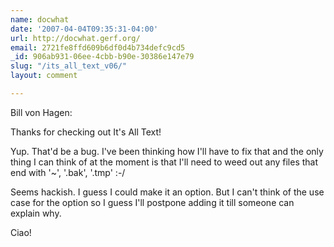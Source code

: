 ```yaml
---
name: docwhat
date: '2007-04-04T09:35:31-04:00'
url: http://docwhat.gerf.org/
email: 2721fe8ffd609b6df0d4b734defc9cd5
_id: 906ab931-06ee-4cbb-b90e-30386e147e79
slug: "/its_all_text_v06/"
layout: comment

---
```


Bill von Hagen:

Thanks for checking out It's All Text!

Yup.  That'd be a bug.  I've been thinking how I'll have to fix that and the only thing I can think of at the moment is that I'll need to weed out any files that end with '~', '.bak', '.tmp' :-/

Seems hackish.  I guess I could make it an option.  But I can't think of the use case for the option so I guess I'll postpone adding it till someone can explain why.

Ciao!
